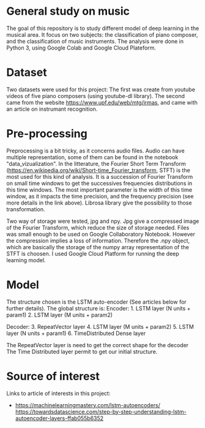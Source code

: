 # General study on music
The goal of this repository is to study different model of deep learning in the musical area.
It focus on two subjects: the classification of piano composer, and the classification of music instruments.
The analysis were done in Python 3, using Google Colab and Google Cloud Plateform.

# Dataset
Two datasets were used for this project:
The first was create from youtube videos of five piano composers (using youtube-dl library).
The second came from the website https://www.upf.edu/web/mtg/irmas, and came with an article on instrumant recognition.

# Pre-processing
Preprocessing is a bit tricky, as it concerns audio files. Audio can have multiple representation, some of them can be found in the notebook "data_vizualization". In the litterature, the Fourier Short Term Transform (https://en.wikipedia.org/wiki/Short-time_Fourier_transform, STFT) is the most used for this kind of analysis. It is a succession of Fourier Transform on small time windows to get the successives frequencies distributions in this time windows. The most important parameter is the width of this time window, as it impacts the time precision, and the frequency precision (see more details in the link above).
Librosa library give the possibility to those transformation.

Two way of storage were tested, jpg and npy. Jpg give a compressed image of the Fourier Transform, which reduce the size of storage needed. Files was small enough to be used on Google Collaboratory Notebook. However the compression implies a loss of information. Therefore the .npy object, which are basically the storage of the numpy array representation of the STFT is choosen. I used Google Cloud Platform for running the deep learning model.



# Model


The structure chosen is the LSTM auto-encoder (See articles below for further details).
The global structure is:
Encoder:  1. LSTM layer (N units + param1)
          2. LSTM layer (M units + param2)
          
Decoder:  3. RepeatVector layer
          4. LSTM layer (M units + param2)
          5. LSTM layer (N units + param1)
          6. TimeDistributed Dense layer

The RepeatVector layer is need to get the correct shape for the decoder
The Time Distributed layer permit to get our initial structure.


# Source of interest

Links to article of interests in this project:
- https://machinelearningmastery.com/lstm-autoencoders/
https://towardsdatascience.com/step-by-step-understanding-lstm-autoencoder-layers-ffab055b6352

